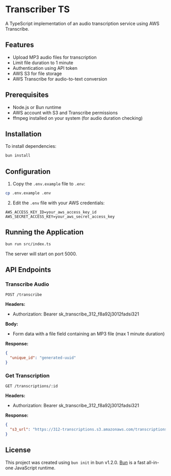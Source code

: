 # Transcriber TS

A TypeScript implementation of an audio transcription service using AWS Transcribe.

## Features

- Upload MP3 audio files for transcription
- Limit file duration to 1 minute
- Authentication using API token
- AWS S3 for file storage
- AWS Transcribe for audio-to-text conversion

## Prerequisites

- Node.js or Bun runtime
- AWS account with S3 and Transcribe permissions
- ffmpeg installed on your system (for audio duration checking)

## Installation

To install dependencies:

```bash
bun install
```

## Configuration

1. Copy the `.env.example` file to `.env`:

```bash
cp .env.example .env
```

2. Edit the `.env` file with your AWS credentials:

```
AWS_ACCESS_KEY_ID=your_aws_access_key_id
AWS_SECRET_ACCESS_KEY=your_aws_secret_access_key
```

## Running the Application

```bash
bun run src/index.ts
```

The server will start on port 5000.

## API Endpoints

### Transcribe Audio

```
POST /transcribe
```

**Headers:**

- Authorization: Bearer sk_transcribe_312_f8a92j3012fadsi321

**Body:**

- Form data with a file field containing an MP3 file (max 1 minute duration)

**Response:**

```json
{
  "unique_id": "generated-uuid"
}
```

### Get Transcription

```
GET /transcriptions/:id
```

**Headers:**

- Authorization: Bearer sk_transcribe_312_f8a92j3012fadsi321

**Response:**

```json
{
  "s3_url": "https://312-transcriptions.s3.amazonaws.com/transcriptions/your-id.srt"
}
```

## License

This project was created using `bun init` in bun v1.2.0. [Bun](https://bun.sh) is a fast all-in-one JavaScript runtime.
